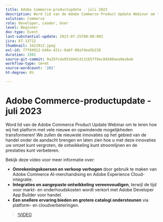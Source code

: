 ```yaml
---
title: Adobe Commerce-productupdate - juli 2023
description: Word lid van de Adobe Commerce Product Update Webinar om te leren hoe wij het platform met vele nieuwe en opwindende mogelijkheden transformeren! We zullen de nieuwste innovaties op het gebied van de handel onder de aandacht brengen en laten zien hoe u met deze innovaties uw omzet kunt vergroten, de ontwikkeling kunt stroomlijnen en de prestaties kunt verbeteren. Bekijk deze video om te leren hoe u de conversiesnelheden en de verkoop kunt verhogen met Adobe Commerce AI-software en Adobe Experience Cloud-integratie.  Vereenvoudig integratie en aangepaste ontwikkeling en verlaag tegelijk de tijd tot markt en onderhoudskosten met Adobe Developer App Builder voor handel.  Lever een snellere ervaring en steun grotere catalogi via platform en wolkenverhogingen.
solution: Commerce
role: Developer, Leader, User
level: Beginner
doc-type: Event
last-substantial-update: 2023-07-25T00:00:00Z
jira: KT-13712
thumbnail: 3422012.jpeg
exl-id: 77f84912-b46e-421c-9a6f-08a7dea5b228
duration: 3301
source-git-commit: 9a297cda953d4414131657f9ac84580aea0eabeb
workflow-type: tm+mt
source-wordcount: '202'
ht-degree: 0%

---
```


# Adobe Commerce-productupdate - juli 2023

Word lid van de Adobe Commerce Product Update Webinar om te leren hoe wij het platform met vele nieuwe en opwindende mogelijkheden transformeren! We zullen de nieuwste innovaties op het gebied van de handel onder de aandacht brengen en laten zien hoe u met deze innovaties uw omzet kunt vergroten, de ontwikkeling kunt stroomlijnen en de prestaties kunt verbeteren.

Bekijk deze video voor meer informatie over:

* **Omrekeningskoersen en verkoop verhogen** door gebruik te maken van Adobe Commerce AI-merchandising en Adobe Experience Cloud-integratie.
* **Integraties en aangepaste ontwikkeling vereenvoudigen**, terwijl de tijd voor markt- en onderhoudskosten wordt verkort met Adobe Developer App Builder voor handel.
* **Een snellere ervaring bieden en grotere catalogi ondersteunen** via platform- en cloudverbeteringen.

>[!VIDEO](https://video.tv.adobe.com/v/3422012/?learn=on)
